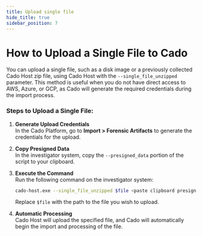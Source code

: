 ```yaml
---
title: Upload single file
hide_title: true
sidebar_position: 7
---
```


# How to Upload a Single File to Cado

You can upload a single file, such as a disk image or a previously collected Cado Host zip file, using Cado Host with the `--single_file_unzipped` parameter. This method is useful when you do not have direct access to AWS, Azure, or GCP, as Cado will generate the required credentials during the import process.

### Steps to Upload a Single File:

1. **Generate Upload Credentials**  
   In the Cado Platform, go to **Import > Forensic Artifacts** to generate the credentials for the upload.

2. **Copy Presigned Data**  
   In the investigator system, copy the `--presigned_data` portion of the script to your clipboard.

3. **Execute the Command**  
   Run the following command on the investigator system:
   ```bash
   cado-host.exe --single_file_unzipped $file <paste clipboard presigned_data>
   ```
   Replace `$file` with the path to the file you wish to upload.

4. **Automatic Processing**  
   Cado Host will upload the specified file, and Cado will automatically begin the import and processing of the file.